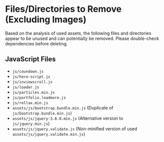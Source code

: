 # Files/Directories to Remove (Excluding Images)

Based on the analysis of used assets, the following files and directories appear to be unused and can potentially be removed. Please double-check dependencies before deleting.

## JavaScript Files

*   `js/coundown.js`
*   `js/hero-script.js`
*   `js/inviewscroll.js`
*   `js/loader.js`
*   `js/particles.min.js`
*   `js/portfolio.loadmore.js`
*   `js/rellax.min.js`
*   `assets/js/bootstrap.bundle.min.js` (Duplicate of `js/bootstrap.bundle.min.js`)
*   `assets/js/jquery-3.6.0.min.js` (Alternative version to `js/jquery.min.js`)
*   `assets/js/jquery.validate.js` (Non-minified version of used `assets/js/jquery.validate.min.js`)

